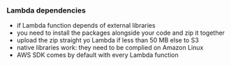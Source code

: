 ### Lambda dependencies ###
* if Lambda function depends of external libraries
* you need to install the packages alongside your code and zip it together
* upload the zip straight yo Lambda if less than 50 MB else to S3  
* native libraries work: they need to be complied on Amazon Linux
* AWS SDK comes by default with every Lambda function